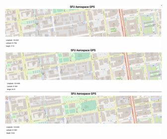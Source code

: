 <img src="Screenshot%202023-11-10%20at%201.17.14%20PM.png">

<img src="Screenshot%202023-11-10%20at%201.17.46%20PM.png">

<img src="Screenshot%202023-11-10%20at%201.18.15%20PM.png">
